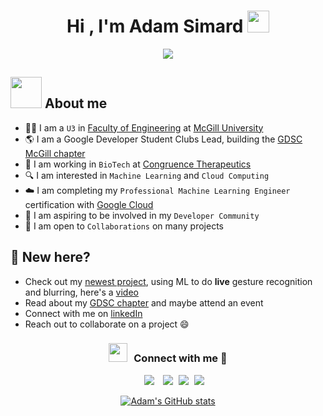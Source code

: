 <h1 align="center">Hi , I'm Adam Simard <img src="https://media.giphy.com/media/hvRJCLFzcasrR4ia7z/giphy.gif" width="35"></h1>
<p align="center">
  <a href="https://github.com/DenverCoder1/readme-typing-svg"><img src="https://readme-typing-svg.herokuapp.com?font=Time+New+Roman&color=%23C8BE25&size=25&center=true&vCenter=true&width=600&height=100&lines=GDSC+Lead+@+McGill+University;Software+Engineering+@+McGill+University;Informatics+Associate+@+CongruenceTx;Aspiring+Machine+Learning+Engineer"></a>
</p>

## <picture><img src = "https://github.com/7oSkaaa/7oSkaaa/blob/main/Images/about_me.gif?raw=true" width = 50px></picture> About me
- :man_student: I am a `U3` in [Faculty of Engineering](https://www.mcgill.ca/engineering/) at [McGill University](https://www.mcgill.ca/)
- :earth_americas: I am a Google Developer Student Clubs Lead, building the [GDSC McGill chapter](https://gdsc.community.dev/mcgill-university/)
- :briefcase: I am working in `BioTech` at [Congruence Therapeutics](https://congruencetx.com/)
- :mag: I am interested in `Machine Learning` and `Cloud Computing`
- :cloud: I am completing my `Professional Machine Learning Engineer` certification with [Google Cloud](https://cloud.google.com/learn/certification/machine-learning-engineer)
- :raised_hands: I am aspiring to be involved in my `Developer Community`
- :speech_balloon: I am open to `Collaborations` on many projects


## :wave: New here?
- Check out my [newest project](https://github.com/Simard302/cc9-gesture-censorship), using ML to do __live__ gesture recognition and blurring, here's a [video](https://www.youtube.com/watch?v=8joYMFchrZo)
- Read about my [GDSC chapter](https://gdsc.community.dev/mcgill-university/) and maybe attend an event
- Connect with me on [linkedIn](https://www.linkedin.com/in/adamsimard/)
- Reach out to collaborate on a project 😄

<h3 align="center" > <img src="https://media.giphy.com/media/iY8CRBdQXODJSCERIr/giphy.gif" width="30" height="30" style="margin-right: 10px;">Connect with me 🤝 </h3>

<p align="center">

<div align="center"  class="icons-social" style="margin-left: 10px;">
    <a style="margin-left: 10px;"  target="_blank" href="https://www.linkedin.com/in/adamsimard/">
        <img src="https://skillicons.dev/icons?i=linkedin"></a>
    <a style="margin-left: 10px;" target="_blank" href="https://github.com/Simard302">
		    <img src="https://skillicons.dev/icons?i=github"></a>
		<a style="margin-left: 5px;" target="_blank" href="https://g.dev/adamsimard">
		    <img src="https://skillicons.dev/icons?i=googlecloud" ></a>
    <a style="margin-left: 5px;" target="_blank" href="https://discordapp.com/users/199344293339594753">
		    <img src="https://skillicons.dev/icons?i=discord" ></a>
</div>

</p>
<div align="center">

[![Adam's GitHub stats](https://github-readme-stats.vercel.app/api?username=simard302&hide=stars&PAT_1)](https://github.com/anuraghazra/github-readme-stats)
</div>
